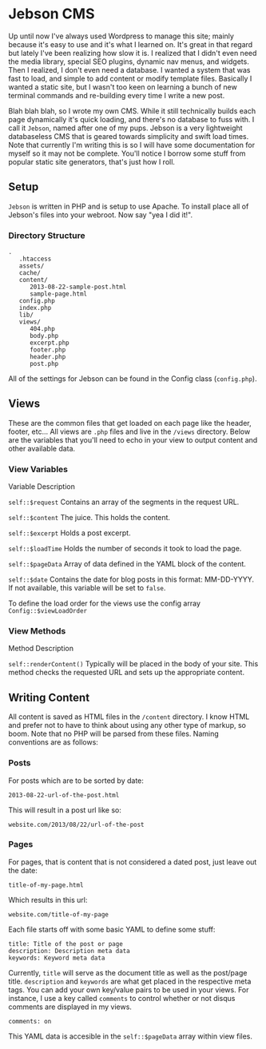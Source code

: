 # Jebson CMS

Up until now I've always used Wordpress to manage this site; mainly because it's easy to use and it's what I learned on. It's great in that regard but lately I've been realizing how slow it is. I realized that I didn't even need the media library, special SEO plugins, dynamic nav menus, and widgets. Then I realized, I don't even need a database. I wanted a system that was fast to load, and simple to add content or modify template files. Basically I wanted a static site, but I wasn't too keen on learning a bunch of new terminal commands and re-building every time I write a new post.

Blah blah blah, so I wrote my own CMS. While it still technically builds each page dynamically it's quick loading, and there's no database to fuss with. I call it `Jebson`, named after one of my pups. Jebson is a very lightweight databaseless CMS that is geared towards simplicity and swift load times. Note that currently I'm writing this is so I will have some documentation for myself so it may not be complete. You'll notice I borrow some stuff from popular static site generators, that's just how I roll.

## Setup

`Jebson` is written in PHP and is setup to use Apache. To install place all of Jebson's files into your webroot. Now say "yea I did it!".

### Directory Structure


    .
       .htaccess
       assets/
       cache/
       content/
          2013-08-22-sample-post.html
          sample-page.html
       config.php
       index.php
       lib/
       views/
          404.php
          body.php
          excerpt.php
          footer.php
          header.php
          post.php


All of the settings for Jebson can be found in the Config class (`config.php`).

## Views

These are the common files that get loaded on each page like the header, footer, etc... All views are `.php` files and live in the `/views` directory. Below are the variables that you'll need to echo in your view to output content and other available data.

### View Variables

Variable Description

`self::$request`
Contains an array of the segments in the request URL.

`self::$content`
The juice. This holds the content.

`self::$excerpt`
Holds a post excerpt.

`self::$loadTime`
Holds the number of seconds it took to load the page.

`self::$pageData`
Array of data defined in the YAML block of the content.

`self::$date`
Contains the date for blog posts in this format: MM-DD-YYYY. If not available, this variable will be set to `false`.

To define the load order for the views use the config array `Config::$viewLoadOrder`

### View Methods

Method Description

`self::renderContent()`
Typically will be placed in the body of your site. This method checks the requested URL and sets up the appropriate content.

## Writing Content

All content is saved as HTML files in the `/content` directory. I know HTML and prefer not to have to think about using any other type of markup, so boom. Note that no PHP will be parsed from these files. Naming conventions are as follows:

### Posts

For posts which are to be sorted by date:


    2013-08-22-url-of-the-post.html


This will result in a post url like so:


    website.com/2013/08/22/url-of-the-post


### Pages

For pages, that is content that is not considered a dated post, just leave out the date:


    title-of-my-page.html


Which results in this url:


    website.com/title-of-my-page


Each file starts off with some basic YAML to define some stuff:


    title: Title of the post or page
    description: Description meta data
    keywords: Keyword meta data


Currently, `title` will serve as the document title as well as the post/page title. `description` and `keywords` are what get placed in the respective meta tags. You can add your own key/value pairs to be used in your views. For instance, I use a key called `comments` to control whether or not disqus comments are displayed in my views.


    comments: on


This YAML data is accesible in the `self::$pageData` array within view files.